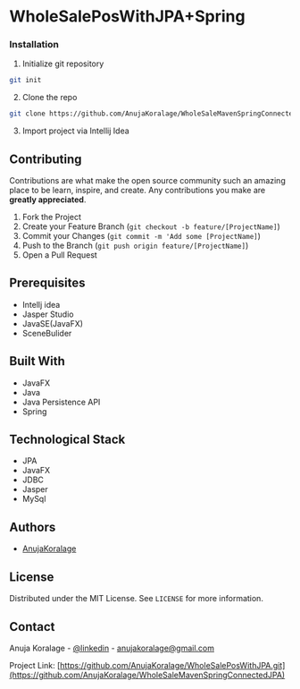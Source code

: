 # WholeSalePosWithJPA+Spring

### Installation

1. Initialize git repository
```sh
git init
```
2. Clone the repo
```sh
git clone https://github.com/AnujaKoralage/WholeSaleMavenSpringConnectedJPA.git
```
3. Import project via Intellij Idea

## Contributing

Contributions are what make the open source community such an amazing place to be learn, inspire, and create. Any contributions you make are **greatly appreciated**.

1. Fork the Project
2. Create your Feature Branch (`git checkout -b feature/[ProjectName]`)
3. Commit your Changes (`git commit -m 'Add some [ProjectName]`)
4. Push to the Branch (`git push origin feature/[ProjectName]`)
5. Open a Pull Request

## Prerequisites

+ Intellj idea
+ Jasper Studio
+ JavaSE(JavaFX)
+ SceneBulider

## Built With

+ JavaFX
+ Java
+ Java Persistence API
+ Spring

## Technological Stack

- JPA
- JavaFX
- JDBC
- Jasper
- MySql

## Authors

- [AnujaKoralage](https://github.com/AnujaKoralage)

## License

Distributed under the MIT License. See `LICENSE` for more information.

## Contact

Anuja Koralage - [@linkedin](https://www.linkedin.com/in/anuja-koralage-a2550a143/) - anujakoralage@gmail.com

Project Link: [https://github.com/AnujaKoralage/WholeSalePosWithJPA.git](https://github.com/AnujaKoralage/WholeSaleMavenSpringConnectedJPA)
